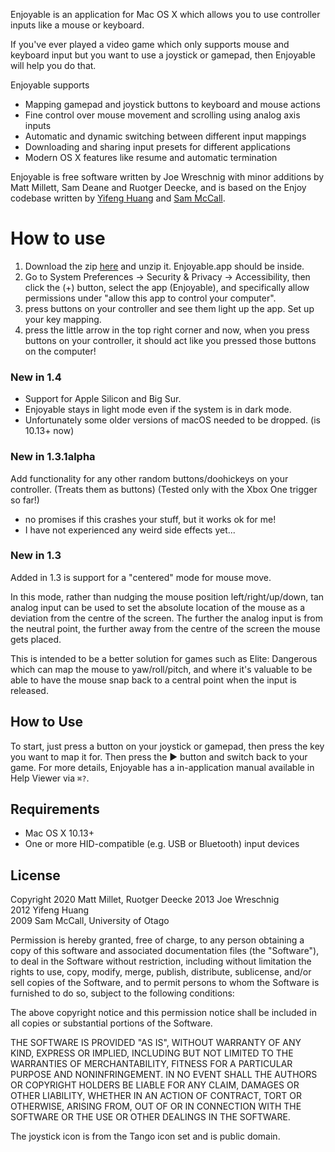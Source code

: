 Enjoyable is an application for Mac OS X which allows you to use
controller inputs like a mouse or keyboard.

If you've ever played a video game which only supports mouse and
keyboard input but you want to use a joystick or gamepad, then
Enjoyable will help you do that.

Enjoyable supports

 * Mapping gamepad and joystick buttons to keyboard and mouse actions
 * Fine control over mouse movement and scrolling using analog axis
   inputs
 * Automatic and dynamic switching between different input mappings
 * Downloading and sharing input presets for different applications
 * Modern OS X features like resume and automatic termination

Enjoyable is free software written by Joe Wreschnig with minor additions
by Matt Millett, Sam Deane and Ruotger Deecke, and is based on the Enjoy codebase written by [Yifeng Huang](http://nongraphical.com)
and [Sam McCall](http://abstractable.net/enjoy/).


# How to use
1. Download the zip [here](https://github.com/millett/enjoyable/raw/master/Enjoyable3.zip) and unzip it. Enjoyable.app should be inside.
2. Go to System Preferences -> Security & Privacy -> Accessibility, then click the (+) button, select the app (Enjoyable), and specifically allow permissions under "allow this app to control your computer".
3. press buttons on your controller and see them light up the app. Set up your key mapping.
4. press the little arrow in the top right corner and now, when you press buttons on your controller, it should act like you pressed those buttons on the computer!

### New in 1.4

- Support for Apple Silicon and Big Sur.
- Enjoyable stays in light mode even if the system is in dark mode.
- Unfortunately some older versions of macOS needed to be dropped. (is 10.13+ now)

### New in 1.3.1alpha
Add functionality for any other random buttons/doohickeys on your controller. (Treats them as buttons)
(Tested only with the Xbox One trigger so far!)
- no promises if this crashes your stuff, but it works ok for me!
 - I have not experienced any weird side effects yet...
 
### New in 1.3

Added in 1.3 is support for a "centered" mode for mouse move.

In this mode, rather than nudging the mouse position left/right/up/down, tan analog input can be
used to set the absolute location of the mouse as a deviation from the centre of the screen. The further
the analog input is from the neutral point, the further away from the centre of the screen the mouse
gets placed. 

This is intended to be a better solution for games such as Elite: Dangerous which can map the mouse
to yaw/roll/pitch, and where it's valuable to be able to have the mouse snap back to a central point
when the input is released.

## How to Use

To start, just press a button on your joystick or gamepad, then press
the key you want to map it for. Then press the ▶ button and switch
back to your game. For more details, Enjoyable has a in-application
manual available in Help Viewer via `⌘?`.

## Requirements

* Mac OS X 10.13+
* One or more HID-compatible (e.g. USB or Bluetooth) input devices

## License

Copyright 2020 Matt Millet, Ruotger Deecke
		  2013 Joe Wreschnig  
          2012 Yifeng Huang  
          2009 Sam McCall, University of Otago

Permission is hereby granted, free of charge, to any person obtaining
a copy of this software and associated documentation files (the
"Software"), to deal in the Software without restriction, including
without limitation the rights to use, copy, modify, merge, publish,
distribute, sublicense, and/or sell copies of the Software, and to
permit persons to whom the Software is furnished to do so, subject to
the following conditions:

The above copyright notice and this permission notice shall be
included in all copies or substantial portions of the Software.

THE SOFTWARE IS PROVIDED "AS IS", WITHOUT WARRANTY OF ANY KIND,
EXPRESS OR IMPLIED, INCLUDING BUT NOT LIMITED TO THE WARRANTIES OF
MERCHANTABILITY, FITNESS FOR A PARTICULAR PURPOSE AND NONINFRINGEMENT.
IN NO EVENT SHALL THE AUTHORS OR COPYRIGHT HOLDERS BE LIABLE FOR ANY
CLAIM, DAMAGES OR OTHER LIABILITY, WHETHER IN AN ACTION OF CONTRACT,
TORT OR OTHERWISE, ARISING FROM, OUT OF OR IN CONNECTION WITH THE
SOFTWARE OR THE USE OR OTHER DEALINGS IN THE SOFTWARE.

The joystick icon is from the Tango icon set and is public domain.
